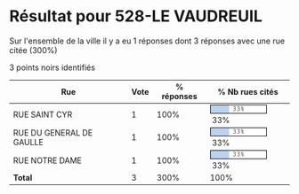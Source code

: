 # Résultat pour 528-LE VAUDREUIL

Sur l'ensemble de la ville il y a eu 1 réponses dont 3 réponses avec une rue citée (300%)

3 points noirs identifiés

| Rue | Vote | % réponses | % Nb rues cités|
|-----|------|------------|----------------|
| RUE SAINT CYR | 1 | 100% | <img src="../../img/bar_33.gif" />&nbsp;33%|
| RUE DU GENERAL DE GAULLE | 1 | 100% | <img src="../../img/bar_33.gif" />&nbsp;33%|
| RUE NOTRE DAME | 1 | 100% | <img src="../../img/bar_33.gif" />&nbsp;33%|
| **Total** | 3 | 300% | 100%|
